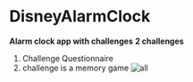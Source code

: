 # DisneyAlarmClock
**Alarm clock app with challenges**
**2 challenges**
1. Challenge Questionnaire
2. challenge is a memory game
![all](https://user-images.githubusercontent.com/59604062/108117997-649fac00-70a6-11eb-8870-2b77c18c98bf.png)
